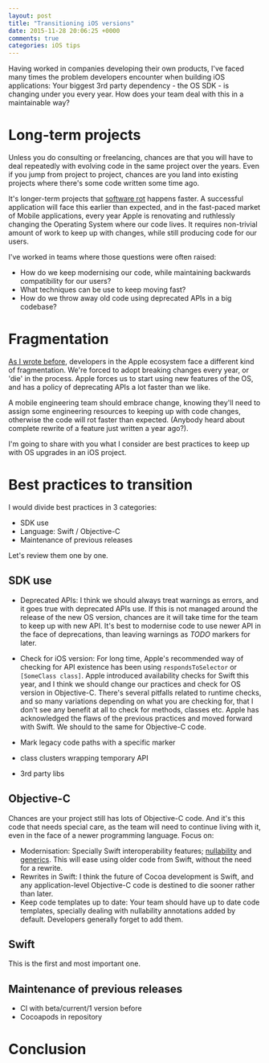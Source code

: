 ```yaml
---
layout: post
title: "Transitioning iOS versions"
date: 2015-11-28 20:06:25 +0000
comments: true
categories: iOS tips
---
```


Having worked in companies developing their own products, I've faced many times the problem developers encounter when building iOS applications: Your biggest 3rd party dependency - the OS SDK - is changing under you every year. How does your team deal with this in a maintainable way?

<!-- more -->

# Long-term projects

Unless you do consulting or freelancing, chances are that you will have to deal repeatedly with evolving code in the same project over the years. Even if you jump from project to project, chances are you land into existing projects where there's some code written some time ago.

It's  longer-term projects that [software rot][rot] happens faster. A successful application will face this earlier than expected, and in the fast-paced market of Mobile applications, every year Apple is renovating and ruthlessly changing the  Operating System where our code lives. It requires non-trivial amount of work to keep up with changes, while still producing code for our users. 

I've worked in teams where those questions were often raised:

- How do we keep modernising our code, while maintaining backwards compatibility for our users? 
- What techniques  can be use to keep moving fast?
- How do we throw away old code using deprecated APIs in a big codebase?

# Fragmentation

[As I wrote before][fragmentation], developers in the Apple ecosystem face a different kind of fragmentation. We're forced to adopt breaking changes every year, or 'die' in the process. Apple forces us to start using new features of the OS, and has a policy of deprecating APIs a lot faster than we like.

A mobile engineering team should embrace change, knowing they'll need to assign some engineering resources to keeping up with code changes, otherwise the code will rot faster than expected. (Anybody heard about complete rewrite of a feature just written a year ago?).

I'm going to share with you what I consider are best practices to keep up with OS upgrades in an iOS project.

# Best practices to transition

I would divide best practices in 3 categories:

- SDK use
- Language: Swift / Objective-C
- Maintenance of previous releases

Let's review them one by one.

## SDK use

- Deprecated APIs: I think we should always treat warnings as errors, and it goes true with deprecated APIs use. If this is not managed around the release of the new OS version, chances are it will take time for the team to keep up with new API. It's best to modernise code to use newer API in the face of deprecations, than leaving warnings as *TODO* markers for later. 

- Check for iOS version: For long time, Apple's recommended way of checking for API existence has been using `respondsToSelector` or `[SomeClass class]`. Apple introduced availability checks for Swift this year, and I think we should change our practices and check for OS version in Objective-C. There's several pitfalls related to runtime checks, and so many variations depending on what you are checking for, that I don't see any benefit at all to check for methods, classes etc. Apple has acknowledged the flaws of the previous practices and moved forward with Swift. We should to the same for Objective-C code.

- Mark legacy code paths with a specific marker	

- class clusters wrapping temporary API


- 3rd party libs

## Objective-C

Chances are your project still has lots of Objective-C code. And it's this code that needs special care, as the team will need to continue living with it, even in the face of a newer programming language. Focus on:

- Modernisation: Specially Swift interoperability features; [nullability][nullability] and [generics][generics]. This will ease using older code from Swift, without the need for a rewrite.
- Rewrites in Swift: I think the future of Cocoa development is Swift, and any application-level Objective-C code is destined to die sooner rather than later.
- Keep code templates up to date: Your team should have up to date code templates, specially dealing with nullability annotations added by default. Developers generally forget to add them.

## Swift

This is the first and most important one. 





## Maintenance of previous releases

- CI with beta/current/1 version before
- Cocoapods in repository


# Conclusion


[rot]: https://en.wikipedia.org/wiki/Software_rot
[fragmentation]: {{site.url}}/blog/2015/05/27/fragmentation/
[nullability]: {{site.url}}/blog/2015/05/27/fragmentation/
[generics]: {{site.url}}/blog/2015/06/09/adopting-objectivec-generics/